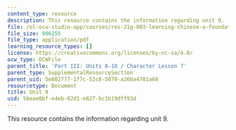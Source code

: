 ```yaml
---
content_type: resource
description: This resource contains the information regarding unit 9.
file: /ol-ocw-studio-app/courses/res-21g-003-learning-chinese-a-foundation-course-in-mandarin-spring-2011/56eae0bfe4eb82d1e827bc1b19dff93d_MITRES_21G_003S11_unit09.pdf
file_size: 996255
file_type: application/pdf
learning_resource_types: []
license: https://creativecommons.org/licenses/by-nc-sa/4.0/
ocw_type: OCWFile
parent_title: 'Part III: Units 8-10 / Character Lesson 7'
parent_type: SupplementalResourceSection
parent_uid: 5e882777-1f7c-52c8-5070-a26ba4701a68
resourcetype: Document
title: Unit 9
uid: 56eae0bf-e4eb-82d1-e827-bc1b19dff93d
---
```

This resource contains the information regarding unit 9.